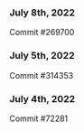 ### July 8th, 2022

Commit #269700

### July 5th, 2022

Commit #314353


### July 4th, 2022

Commit #72281
